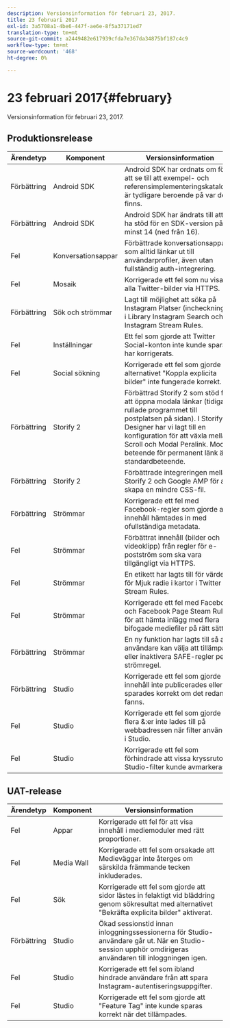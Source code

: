 ```yaml
---
description: Versionsinformation för februari 23, 2017.
title: 23 februari 2017
exl-id: 3a5708a1-4be6-447f-ae6e-8f5a37171ed7
translation-type: tm+mt
source-git-commit: a2449482e617939cfda7e367da34875bf187c4c9
workflow-type: tm+mt
source-wordcount: '468'
ht-degree: 0%

---
```


# 23 februari 2017{#february}

Versionsinformation för februari 23, 2017.

## Produktionsrelease

| **Ärendetyp** | **Komponent** | **Versionsinformation** |
|---|---|---|
| Förbättring | Android SDK | Android SDK har ordnats om för att se till att exempel- och referensimplementeringskataloger är tydligare beroende på var de finns. |
| Förbättring | Android SDK | Android SDK har ändrats till att nu ha stöd för en SDK-version på minst 14 (ned från 16). |
| Fel | Konversationsappar | Förbättrade konversationsappar som alltid länkar ut till användarprofiler, även utan fullständig auth-integrering. |
| Fel | Mosaik | Korrigerade ett fel som nu visar alla Twitter-bilder via HTTPS. |
| Förbättring | Sök och strömmar | Lagt till möjlighet att söka på Instagram Platser (incheckningar) i Library Instagram Search och Instagram Stream Rules. |
| Fel | Inställningar | Ett fel som gjorde att Twitter Social-konton inte kunde sparas har korrigerats. |
| Fel | Social sökning | Korrigerade ett fel som gjorde att alternativet &quot;Koppla explicita bilder&quot; inte fungerade korrekt. |
| Förbättring | Storify 2 | Förbättrad Storify 2 som stöd för att öppna modala länkar (tidigare rullade programmet till postplatsen på sidan). I Storify 2’s Designer har vi lagt till en konfiguration för att växla mellan Scroll och Modal Peralink. Modalt beteende för permanent länk är standardbeteende. |
| Förbättring | Storify 2 | Förbättrade integreringen mellan Storify 2 och Google AMP för att skapa en mindre CSS-fil. |
| Förbättring | Strömmar | Korrigerade ett fel med Facebook-regler som gjorde att innehåll hämtades in med ofullständiga metadata. |
| Fel | Strömmar | Förbättrat innehåll (bilder och videoklipp) från regler för e-postström som ska vara tillgängligt via HTTPS. |
| Fel | Strömmar | En etikett har lagts till för värdet för Mjuk radie i kartor i Twitter Stream Rules. |
| Fel | Strömmar | Korrigerade ett fel med Facebook och Facebook Page Steam Rules för att hämta inlägg med flera bifogade mediefiler på rätt sätt. |
| Förbättring | Strömmar | En ny funktion har lagts till så att användare kan välja att tillämpa eller inaktivera SAFE-regler per strömregel. |
| Förbättring | Studio | Korrigerade ett fel som gjorde att innehåll inte publicerades eller sparades korrekt om det redan fanns. |
| Fel | Studio | Korrigerade ett fel som gjorde att flera &amp;:er inte lades till på webbadressen när filter användes i Studio. |
| Fel | Studio | Korrigerade ett fel som förhindrade att vissa kryssrutor i Studio-filter kunde avmarkeras. |

## UAT-release

| **Ärendetyp** | **Komponent** | **Versionsinformation** |
|---|---|---|
| Fel | Appar | Korrigerade ett fel för att visa innehåll i mediemoduler med rätt proportioner. |
| Fel | Media Wall | Korrigerade ett fel som orsakade att Medieväggar inte återges om särskilda främmande tecken inkluderades. |
| Fel | Sök | Korrigerade ett fel som gjorde att sidor lästes in felaktigt vid bläddring genom sökresultat med alternativet &quot;Bekräfta explicita bilder&quot; aktiverat. |
| Förbättring | Studio | Ökad sessionstid innan inloggningssessionerna för Studio-användare går ut. När en Studio-session upphör omdirigeras användaren till inloggningen igen. |
| Fel | Studio | Korrigerade ett fel som ibland hindrade användare från att spara Instagram-autentiseringsuppgifter. |
| Fel | Studio | Korrigerade ett fel som gjorde att &quot;Feature Tag&quot; inte kunde sparas korrekt när det tillämpades. |
